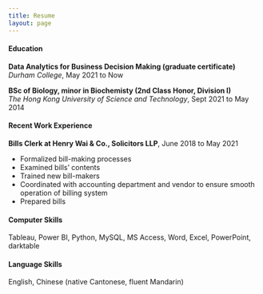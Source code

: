 ```yaml
---
title: Resume
layout: page
---
```

#### Education
**Data Analytics for Business Decision Making (graduate certificate)**\
*Durham College*, May 2021 to Now

**BSc of Biology, minor in Biochemisty (2nd Class Honor, Division I)**\
*The Hong Kong University of Science and Technology*, Sept 2021 to May 2014

#### Recent Work Experience
**Bills Clerk at Henry Wai & Co., Solicitors LLP**, June 2018 to May 2021
- Formalized bill-making processes
- Examined bills’ contents
- Trained new bill-makers
- Coordinated with accounting department and vendor to ensure smooth operation of billing system
- Prepared bills

#### Computer Skills
Tableau, Power BI, Python, MySQL, MS Access, Word, Excel, PowerPoint, darktable

#### Language Skills
English, Chinese (native Cantonese, fluent Mandarin)
